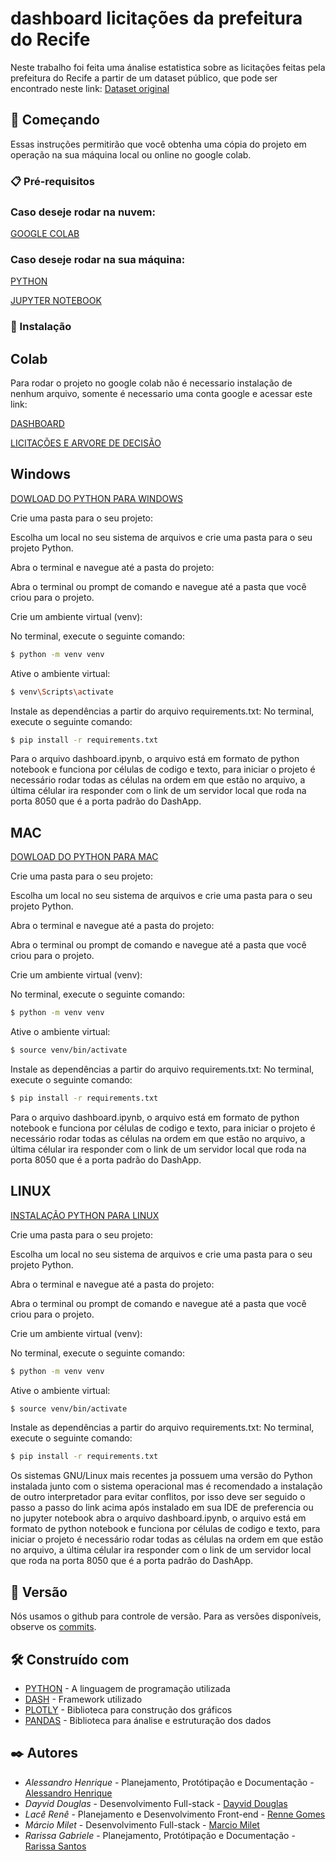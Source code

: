 # dashboard licitações da prefeitura do Recife

Neste trabalho foi feita uma ánalise estatistica sobre as licitações feitas pela prefeitura do Recife a partir de um dataset público, que pode ser encontrado neste link: [Dataset original](http://dados.recife.pe.gov.br/dataset/591a6ed4-7beb-4304-a2a1-2af521517a06/resource/c5d7505c-381c-4670-a0c2-1fbf56df50b1/download/dados_abertos_licitacao_concluida.csv)

## 🚀 Começando

Essas instruções permitirão que você obtenha uma cópia do projeto em operação na sua máquina local ou online no google colab.

### 📋 Pré-requisitos

### Caso deseje rodar na nuvem:

[GOOGLE COLAB](https://colab.research.google.com)

### Caso deseje rodar na sua máquina:

[PYTHON](https://www.python.org/downloads/)

[JUPYTER NOTEBOOK](https://jupyter.org/install)

### 🔧 Instalação

## Colab

Para rodar o projeto no google colab não é necessario instalação de nenhum arquivo, somente é necessario uma conta google e acessar este link: 

[DASHBOARD](https://colab.research.google.com/github/dayviddouglas/ciencia_de_dados_licitacoes_prefeitura_do_recife/blob/main/dashboard.ipynb)

[LICITAÇÕES E ARVORE DE DECISÃO](https://colab.research.google.com/github/dayviddouglas/ciencia_de_dados_licitacoes_prefeitura_do_recife/blob/main/Licita%C3%A7%C3%B5es.ipynb)

## Windows

[DOWLOAD DO PYTHON PARA WINDOWS](https://www.python.org/downloads/windows/)

Crie uma pasta para o seu projeto:

Escolha um local no seu sistema de arquivos e crie uma pasta para o seu projeto Python.

Abra o terminal e navegue até a pasta do projeto:

Abra o terminal ou prompt de comando e navegue até a pasta que você criou para o projeto.

Crie um ambiente virtual (venv):

No terminal, execute o seguinte comando:

```bash 
$ python -m venv venv
```

Ative o ambiente virtual:
```bash 
$ venv\Scripts\activate
```
Instale as dependências a partir do arquivo requirements.txt:
No terminal, execute o seguinte comando:

```bash 
$ pip install -r requirements.txt
```

Para o arquivo dashboard.ipynb, o arquivo está em formato de python notebook e funciona por células de codigo e texto, para iniciar o projeto é necessário rodar todas as células
na ordem em que estão no arquivo, a última célular ira responder com o link de um servidor local que roda na porta 8050 que é a porta padrão do DashApp.

## MAC

[DOWLOAD DO PYTHON PARA MAC](https://www.python.org/downloads/macos/)

Crie uma pasta para o seu projeto:

Escolha um local no seu sistema de arquivos e crie uma pasta para o seu projeto Python.

Abra o terminal e navegue até a pasta do projeto:

Abra o terminal ou prompt de comando e navegue até a pasta que você criou para o projeto.

Crie um ambiente virtual (venv):

No terminal, execute o seguinte comando:

```bash 
$ python -m venv venv
```

Ative o ambiente virtual:
```bash 
$ source venv/bin/activate
```
Instale as dependências a partir do arquivo requirements.txt:
No terminal, execute o seguinte comando:

```bash 
$ pip install -r requirements.txt
```

Para o arquivo dashboard.ipynb, o arquivo está em formato de python notebook e funciona por células de codigo e texto, para iniciar o projeto é necessário rodar todas as células
na ordem em que estão no arquivo, a última célular ira responder com o link de um servidor local que roda na porta 8050 que é a porta padrão do DashApp.


## LINUX

[INSTALAÇÃO PYTHON PARA LINUX](https://python.org.br/instalacao-linux/)

Crie uma pasta para o seu projeto:

Escolha um local no seu sistema de arquivos e crie uma pasta para o seu projeto Python.

Abra o terminal e navegue até a pasta do projeto:

Abra o terminal ou prompt de comando e navegue até a pasta que você criou para o projeto.

Crie um ambiente virtual (venv):

No terminal, execute o seguinte comando:

```bash 
$ python -m venv venv
```

Ative o ambiente virtual:
```bash 
$ source venv/bin/activate
```
Instale as dependências a partir do arquivo requirements.txt:
No terminal, execute o seguinte comando:

```bash 
$ pip install -r requirements.txt
```

Os sistemas GNU/Linux mais recentes ja possuem uma versão do Python instalada junto com o sistema operacional mas é recomendado a instalação de outro interpretador para evitar conflitos, por isso deve ser seguido o passo a passo do link acima após instalado
em sua IDE de preferencia ou no jupyter notebook abra o arquivo dashboard.ipynb, o arquivo está em formato de python notebook e funciona por células de codigo e texto, para iniciar o projeto é necessário rodar todas as células
na ordem em que estão no arquivo, a última célular ira responder com o link de um servidor local que roda na porta 8050 que é a porta padrão do DashApp.

## 📌 Versão

Nós usamos o github para controle de versão. Para as versões disponíveis, observe os [commits](https://github.com/dayviddouglas/ciencia_de_dados_licitacoes_prefeitura_do_recife/commits/main/). 

## 🛠️ Construído com

* [PYTHON](https://www.python.org/doc/) - A linguagem de programação utilizada
* [DASH](https://dash.plotly.com) - Framework utilizado
* [PLOTLY](https://plotly.com/python/) - Biblioteca para construção dos gráficos
* [PANDAS](https://pandas.pydata.org/docs/) - Biblioteca para ánalise e estruturação dos dados

## ✒️ Autores

* *Alessandro Henrique* - Planejamento, Protótipação e Documentação - [Alessandro Henrique](https://github.com/alessandrohpsf)
* *Dayvid Douglas* - Desenvolvimento Full-stack - [Dayvid Douglas](https://github.com/dayviddouglas)
* *Lacê Renê* - Planejamento e Desenvolvimento Front-end - [Renne Gomes](https://github.com/rennegomes)
* *Márcio Milet* - Desenvolvimento Full-stack - [Marcio Milet](https://github.com/marciomilet)
* *Rarissa Gabriele* - Planejamento, Protótipação e Documentação - [Rarissa Santos](https://github.com/rarissasantos29)
